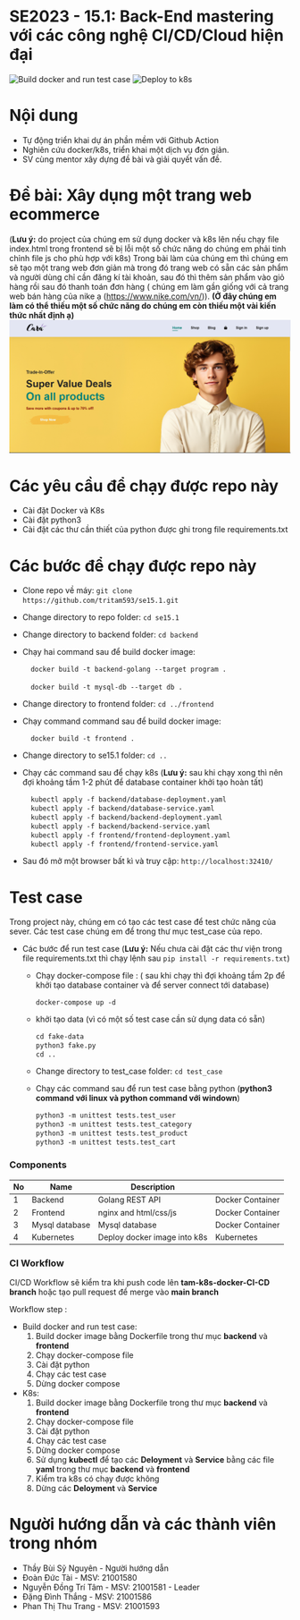 # SE2023 - 15.1: Back-End mastering với các công nghệ CI/CD/Cloud hiện đại
![Build docker and run test case](https://github.com/tritam593/se15.1/actions/workflows/docker-image.yml/badge.svg)
![Deploy to k8s](https://github.com/tritam593/se15.1/actions/workflows/k8s.yml/badge.svg)
# Nội dung 
- Tự động triển khai dự án phần mềm với Github Action
- Nghiên cứu docker/k8s, triển khai một dịch vụ đơn giản.
- SV cùng mentor xây dựng đề bài và giải quyết vấn đề.
# Đề bài: Xây dụng một trang web ecommerce 
(**Lưu ý:** do project của chúng em sử dụng docker và k8s lên nếu chạy file index.html trong frontend sẽ bị lỗi một số chức năng do chúng em phải tinh chỉnh file js cho phù hợp với k8s)
Trong bài làm của chúng em thì chúng em sẽ tạo một trang web đơn giản mà trong đó trang web có sẵn các sản phẩm và người dùng chỉ cần đăng kí tài khoản, sau đó thì thêm sản phẩm vào giỏ hàng rồi sau đó thanh toán đơn hàng ( chúng em làm gần giống với cả trang web bán hàng của nike ạ (https://www.nike.com/vn/)). **(Ở đây chúng em làm có thể thiếu một số chức năng do chúng em còn thiếu một vài kiến thức nhất định ạ)**
![Alt text](image_demo.png)
# Các yêu cầu để chạy được repo này
- Cài đặt Docker và K8s
- Cài đặt python3 
- Cài đặt các thư cần thiết của python được ghi trong file requirements.txt

# Các bước để chạy được repo này
- Clone repo về máy: ```git clone https://github.com/tritam593/se15.1.git```
- Change directory to repo folder: ```cd se15.1```
- Change directory to backend folder: ```cd backend```
- Chạy hai command sau để build docker image: 
		
		docker build -t backend-golang --target program .
		
		docker build -t mysql-db --target db .
		
- Change directory to frontend folder: ```cd ../frontend```
- Chạy command command sau để build docker image: 

		docker build -t frontend .
- Change directory to se15.1 folder: ```cd ..```
- Chạy các command sau để chạy k8s (**Lưu ý:** sau khi chạy xong thì nên đợi khoảng tầm 1-2 phút để database container khởi tạo hoàn tất)

		
		kubectl apply -f backend/database-deployment.yaml 
		kubectl apply -f backend/database-service.yaml 
		kubectl apply -f backend/backend-deployment.yaml 
		kubectl apply -f backend/backend-service.yaml 
		kubectl apply -f frontend/frontend-deployment.yaml 
		kubectl apply -f frontend/frontend-service.yaml 
		
- Sau đó mở một browser bất kì và truy cập: ```http://localhost:32410/```

# Test case
Trong project này, chúng em có tạo các test case để test chức năng của sever. Các test case chúng em để trong thư mục test_case của repo.

- Các bước để run test case (**Lưu ý:** Nếu chưa cài đặt các thư viện trong file requirements.txt thì chạy lệnh sau ```pip install -r requirements.txt```)
	- Chạy docker-compose file : ( sau khi chạy thì đợi khoảng tầm 2p để khởi tạo database container và để server connect tới database)
		```
		docker-compose up -d 
		```	
	- khởi tạo data (vì có một số test case cần sử dụng data có sẵn)
		```
		cd fake-data
		python3 fake.py
		cd ..
		```
	- Change directory to test_case folder: ```cd test_case```
	- Chạy các command sau để run test case bằng python (**python3 command với linux và python command với windown**)
	
		```
		python3 -m unittest tests.test_user
		python3 -m unittest tests.test_category
		python3 -m unittest tests.test_product
		python3 -m unittest tests.test_cart
		```
	
### Components

| No  | Name             | Description                                                                                             |                  |
| --- | ---------------- | ------------------------------------------------------------------------------------------------------- | ---------------- |
| 1   | Backend          | Golang REST API                                                                                         | Docker Container |
| 2   | Frontend         | nginx and html/css/js											                                       | Docker Container |
| 3   | Mysql database 	 | Mysql database                                                                                          | Docker Container |
| 4   | Kubernetes       | Deploy docker image into k8s                                                                            | Kubernetes       |


### CI Workflow

CI/CD Workflow sẽ kiểm tra khi push code lên  **tam-k8s-docker-CI-CD branch** hoặc tạo pull request để merge vào **main branch**

Workflow  step :
- Build docker and run test case:
	1. Build docker image bằng Dockerfile trong thư mục **backend** và **frontend**
	2. Chạy docker-compose file
	3. Cài đặt python
	4. Chạy các test case
	5. Dừng docker compose
- K8s:
	1. Build docker image bằng Dockerfile trong thư mục **backend** và **frontend**
	2. Chạy docker-compose file
	3. Cài đặt python
	4. Chạy các test case
	5. Dừng docker compose
	6. Sử dụng **kubectl** để tạo các **Deloyment** và **Service** bằng các file **yaml** trong thư mục **backend** và **frontend**
	7. Kiểm tra k8s có chạy được không 
	8. Dừng các **Deloyment** và **Service** 

# Người hướng dẫn và các thành viên trong nhóm
- Thầy Bùi Sỹ Nguyên - Người hướng dẫn
- Đoàn Đức Tài - MSV: 21001580
- Nguyễn Đồng Trí Tâm - MSV: 21001581 - Leader
- Đặng Đình Thắng - MSV: 21001586
- Phan Thị Thu Trang - MSV: 21001593
